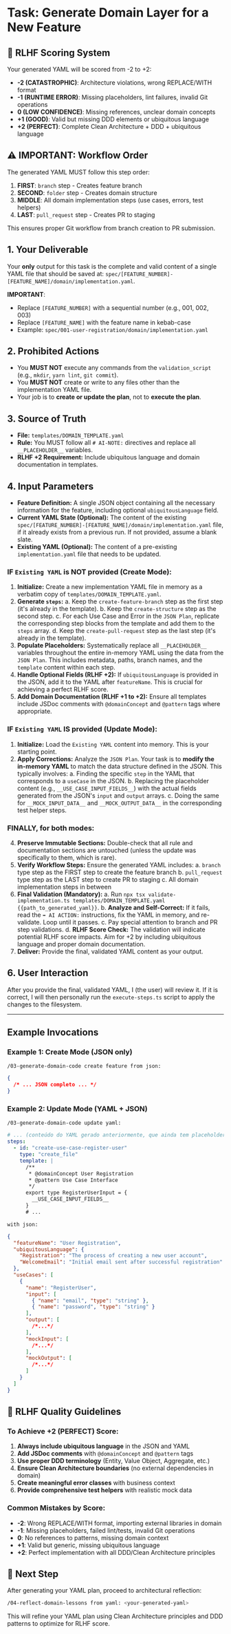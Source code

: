# Task: Generate Domain Layer for a New Feature

## 🤖 RLHF Scoring System

Your generated YAML will be scored from -2 to +2:
- **-2 (CATASTROPHIC)**: Architecture violations, wrong REPLACE/WITH format
- **-1 (RUNTIME ERROR)**: Missing placeholders, lint failures, invalid Git operations
- **0 (LOW CONFIDENCE)**: Missing references, unclear domain concepts
- **+1 (GOOD)**: Valid but missing DDD elements or ubiquitous language
- **+2 (PERFECT)**: Complete Clean Architecture + DDD + ubiquitous language

## ⚠️ IMPORTANT: Workflow Order

The generated YAML MUST follow this step order:
1. **FIRST**: `branch` step - Creates feature branch
2. **SECOND**: `folder` step - Creates domain structure
3. **MIDDLE**: All domain implementation steps (use cases, errors, test helpers)
4. **LAST**: `pull_request` step - Creates PR to staging

This ensures proper Git workflow from branch creation to PR submission.

## 1. Your Deliverable

Your **only** output for this task is the complete and valid content of a single YAML file that should be saved at: `spec/[FEATURE_NUMBER]-[FEATURE_NAME]/domain/implementation.yaml`.

**IMPORTANT**:
- Replace `[FEATURE_NUMBER]` with a sequential number (e.g., 001, 002, 003)
- Replace `[FEATURE_NAME]` with the feature name in kebab-case
- Example: `spec/001-user-registration/domain/implementation.yaml`

## 2. Prohibited Actions

- You **MUST NOT** execute any commands from the `validation_script` (e.g., `mkdir`, `yarn lint`, `git commit`).
- You **MUST NOT** create or write to any files other than the implementation YAML file.
- Your job is to **create or update the plan**, not to **execute the plan**.

## 3. Source of Truth

- **File:** `templates/DOMAIN_TEMPLATE.yaml`
- **Rule:** You MUST follow all `# AI-NOTE:` directives and replace all `__PLACEHOLDER__` variables.
- **RLHF +2 Requirement:** Include ubiquitous language and domain documentation in templates.

## 4. Input Parameters

- **Feature Definition:** A single JSON object containing all the necessary information for the feature, including optional `ubiquitousLanguage` field.
- **Current YAML State (Optional):** The content of the existing `spec/[FEATURE_NUMBER]-[FEATURE_NAME]/domain/implementation.yaml` file, if it already exists from a previous run. If not provided, assume a blank slate.
- **Existing YAML (Optional):** The content of a pre-existing `implementation.yaml` file that needs to be updated.

### IF `Existing YAML` is NOT provided (Create Mode):

1.  **Initialize:** Create a new implementation YAML file in memory as a verbatim copy of `templates/DOMAIN_TEMPLATE.yaml`.
2.  **Generate `steps`:**
    a. Keep the `create-feature-branch` step as the first step (it's already in the template).
    b. Keep the `create-structure` step as the second step.
    c. For each Use Case and Error in the `JSON Plan`, replicate the corresponding step blocks from the template and add them to the `steps` array.
    d. Keep the `create-pull-request` step as the last step (it's already in the template).
3.  **Populate Placeholders:** Systematically replace all `__PLACEHOLDER__` variables throughout the entire in-memory YAML using the data from the `JSON Plan`. This includes metadata, paths, branch names, and the `template` content within each step.
4.  **Handle Optional Fields (RLHF +2):** If `ubiquitousLanguage` is provided in the JSON, add it to the YAML after `featureName`. This is crucial for achieving a perfect RLHF score.
5.  **Add Domain Documentation (RLHF +1 to +2):** Ensure all templates include JSDoc comments with `@domainConcept` and `@pattern` tags where appropriate.

### IF `Existing YAML` IS provided (Update Mode):

1.  **Initialize:** Load the `Existing YAML` content into memory. This is your starting point.
2.  **Apply Corrections:** Analyze the `JSON Plan`. Your task is to **modify the in-memory YAML** to match the data structure defined in the JSON. This typically involves:
    a. Finding the specific `step` in the YAML that corresponds to a `useCase` in the JSON.
    b. Replacing the placeholder content (e.g., `__USE_CASE_INPUT_FIELDS__`) with the actual fields generated from the JSON's `input` and `output` arrays.
    c. Doing the same for `__MOCK_INPUT_DATA__` and `__MOCK_OUTPUT_DATA__` in the corresponding test helper steps.

### FINALLY, for both modes:

4.  **Preserve Immutable Sections:** Double-check that all rule and documentation sections are untouched (unless the update was specifically to them, which is rare).
5.  **Verify Workflow Steps:** Ensure the generated YAML includes:
    a. `branch` type step as the FIRST step to create the feature branch
    b. `pull_request` type step as the LAST step to create PR to staging
    c. All domain implementation steps in between
6.  **Final Validation (Mandatory):**
    a. Run `npx tsx validate-implementation.ts templates/DOMAIN_TEMPLATE.yaml {{path_to_generated_yaml}}`.
    b. **Analyze and Self-Correct:** If it fails, read the `➡️ AI ACTION:` instructions, fix the YAML in memory, and re-validate. Loop until it passes.
    c. Pay special attention to branch and PR step validations.
    d. **RLHF Score Check:** The validation will indicate potential RLHF score impacts. Aim for +2 by including ubiquitous language and proper domain documentation.
7.  **Deliver:** Provide the final, validated YAML content as your output.

## 6. User Interaction

After you provide the final, validated YAML, I (the user) will review it. If it is correct, I will then personally run the `execute-steps.ts` script to apply the changes to the filesystem.

---

## Example Invocations

### Example 1: Create Mode (JSON only)

`/03-generate-domain-code create feature from json:`

```json
{
  /* ... JSON completo ... */
}
```

### Example 2: Update Mode (YAML + JSON)

`/03-generate-domain-code update yaml:`

```yaml
# ... (conteúdo do YAML gerado anteriormente, que ainda tem placeholders)
steps:
  - id: "create-use-case-register-user"
    type: "create_file"
    template: |
      /**
       * @domainConcept User Registration
       * @pattern Use Case Interface
       */
      export type RegisterUserInput = {
        __USE_CASE_INPUT_FIELDS__
      }
      # ...
```

`with json:`

```json
{
  "featureName": "User Registration",
  "ubiquitousLanguage": {
    "Registration": "The process of creating a new user account",
    "WelcomeEmail": "Initial email sent after successful registration"
  },
  "useCases": [
    {
      "name": "RegisterUser",
      "input": [
        { "name": "email", "type": "string" },
        { "name": "password", "type": "string" }
      ],
      "output": [
        /*...*/
      ],
      "mockInput": [
        /*...*/
      ],
      "mockOutput": [
        /*...*/
      ]
    }
  ]
}
```

## 🎯 RLHF Quality Guidelines

### To Achieve +2 (PERFECT) Score:

1. **Always include ubiquitous language** in the JSON and YAML
2. **Add JSDoc comments** with `@domainConcept` and `@pattern` tags
3. **Use proper DDD terminology** (Entity, Value Object, Aggregate, etc.)
4. **Ensure Clean Architecture boundaries** (no external dependencies in domain)
5. **Create meaningful error classes** with business context
6. **Provide comprehensive test helpers** with realistic mock data

### Common Mistakes by Score:

- **-2**: Wrong REPLACE/WITH format, importing external libraries in domain
- **-1**: Missing placeholders, failed lint/tests, invalid Git operations
- **0**: No references to patterns, missing domain context
- **+1**: Valid but generic, missing ubiquitous language
- **+2**: Perfect implementation with all DDD/Clean Architecture principles

## 📍 Next Step

After generating your YAML plan, proceed to architectural reflection:

```bash
/04-reflect-domain-lessons from yaml: <your-generated-yaml>
```

This will refine your YAML plan using Clean Architecture principles and DDD patterns to optimize for RLHF score.
